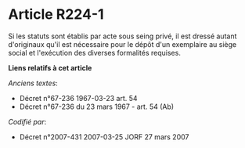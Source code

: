 # Article R224-1

Si les statuts sont établis par acte sous seing privé, il est dressé autant d'originaux qu'il est nécessaire pour le dépôt
d'un exemplaire au siège social et l'exécution des diverses formalités requises.

**Liens relatifs à cet article**

_Anciens textes_:

  - Décret n°67-236 1967-03-23 art. 54
  - Décret n°67-236 du 23 mars 1967 - art. 54 (Ab)

_Codifié par_:

  - Décret n°2007-431 2007-03-25 JORF 27 mars 2007
